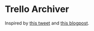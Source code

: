 # Trello Archiver

Inspired by [this tweet](https://twitter.com/alicegoldfuss/status/1132320820770906113?s=17)
and [this blogpost](https://blog.alicegoldfuss.com/automating-my-todo/).
